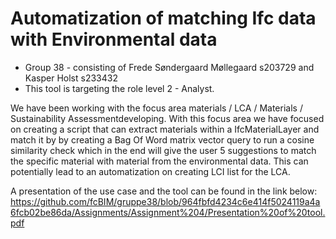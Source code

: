 # Automatization of matching Ifc data with Environmental data
- Group 38 - consisting of Frede Søndergaard Møllegaard s203729 and Kasper Holst s233432
- This tool is targeting the role level 2 - Analyst. 

We have been working with the focus area materials / LCA / Materials / Sustainability Assessmentdeveloping. With this focus area we have focused on creating a script that can extract materials within a IfcMaterialLayer and match it by by creating a Bag Of Word matrix vector query to run a cosine similarity check which in the end will give the user 5 suggestions to match the specific material with material from the environmental data. This can potentially lead to an automatization on creating LCI list for the LCA.



A presentation of the use case and the tool can be found in the link below:
https://github.com/fcBIM/gruppe38/blob/964fbfd4234c6e414f5024119a4a6fcb02be86da/Assignments/Assignment%204/Presentation%20of%20tool.pdf
